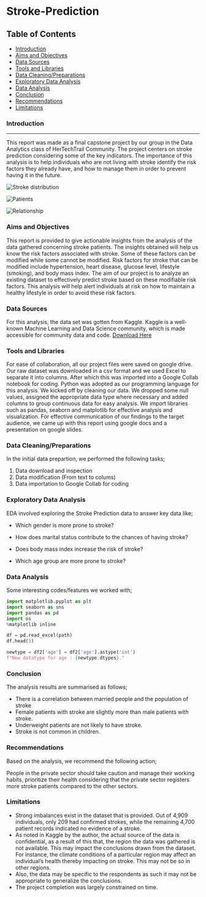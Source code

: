 # Stroke-Prediction

## Table of Contents

- [Introduction](#introduction)
- [Aims and Objectives](#aims-and-objectives)
- [Data Sources](#data-sources)
- [Tools and Libraries](#tools-and-libraries)
- [Data Cleaning/Preparations](#data-cleaning/preparations)
- [Exploratory Data Analysis](#exploratory-data-analysis)
- [Data Analysis](#data-analysis)
- [Conclusion](#conclusion)
- [Recommendations](#recommendations)
- [Limitations](#limitations)

### Introduction
---
This report was made as a final capstone project by our group in the Data Analytics class of HerTechTrail Community. The project centers on stroke prediction considering some of the key indicators. The importance of this analysis is to help individuals who are not living with stroke identify the risk factors they already have, and how to manage them in order to prevent having it in the future.

![Stroke distribution](https://github.com/Toh-Tech/Stroke-Prediction/assets/108719247/ad3e170d-6fec-4cd2-9163-f9b05cd01dad)

![Patients](https://github.com/Toh-Tech/Stroke-Prediction/assets/108719247/23828572-ee40-4fa3-8909-9fdaf0c065ab)

![Relationship](https://github.com/Toh-Tech/Stroke-Prediction/assets/108719247/84eedac2-edc7-498a-89b8-7ddd7aa467ec)




### Aims and Objectives
This report is provided to give actionable insights from the analysis of the data gathered concerning stroke patients. The insights obtained will help us know the risk factors associated with stroke. Some of these factors can be modified while some cannot be modified. Risk factors for stroke that can be modified include hypertension, heart disease, glucose level, lifestyle (smoking), and body mass index. The aim of our project is to analyze an existing dataset to effectively predict stroke based on these modifiable risk factors. This analysis will help alert individuals at risk on how to maintain a healthy lifestyle in order to avoid these risk factors.

### Data Sources
For this analysis, the data set was gotten from Kaggle. Kaggle is a well-known Machine Learning and Data Science community, which is made accessible for community data and code. [Download Here](https://www.kaggle.com/datasets/fedesoriano/stroke-prediction-dataset)

### Tools and Libraries
For ease of collaboration, all our project files were saved on google drive. Our raw dataset was downloaded in a csv format and we used Excel to separate it into columns. After which this was imported into a Google Collab notebook for coding. Python was adopted as our programming language for this analysis. We kicked off by cleaning our data. We dropped some null values, assigned the appropriate data type where necessary and added columns to group continuous data for easy analysis. We import libraries such as pandas, seaborn and matplotlib for effective analysis and visualization. For effective communication of our findings to the target audience, we came up with this report using google docs and a presentation on google slides.

### Data Cleaning/Preparations
In the initial data prepartion, we performed the following tasks;
1. Data download and inspection
2. Data modification (From text to colums)
3. Data importation to Google Collab for coding

### Exploratory Data Analysis

EDA involved exploring the Stroke Prediction data to answer key data like;

- Which gender is more prone to stroke?

- How does marital status contribute to the chances of having  stroke?

- Does body mass index increase the risk of stroke?

- Which age group are more prone to stroke?

### Data Analysis

Some interesting codes/features we worked with;

```Python
import matplotlib.pyplot as plt
import seaborn as sns
import pandas as pd
import os
%matplotlib inline
```

``` python
df = pd.read_excel(path)
df.head(5)
```

``` python
newtype = df2['age'] = df2['age'].astype('int')
f"New datatype for age : {newtype.dtypes}."
```

### Conclusion

The analysis results are summarised as follows;
- There is a correlation between married people and the population of stroke
- Female patients with stroke are slightly more than male patients with stroke.
- Underweight patients are not likely to have stroke.
- Stroke is not common in children.

### Recommendations

Based on the analysis, we recommend the following action;

People in the private sector should take caution and manage their working habits, prioritize their health considering that the private sector registers more stroke patients compared to the other sectors.

### Limitations
- Strong imbalances exist in the dataset that is provided. Out of 4,909 individuals, only 209 had confirmed strokes, while the remaining 4,700 patient records indicated no evidence of a stroke.
- As noted in Kaggle by the author, the actual source of the data is confidential, as a result of this that, the region the data was gathered is not available. This may impact the conclusions drawn from the dataset. For instance, the climate conditions of a particular region may affect an individual’s health thereby impacting on stroke. This may not be so in other regions.
- Also, the data may be specific to the respondents as such it may not be appropriate to generalize the conclusions.
- The project completion was largely constrained on time.


